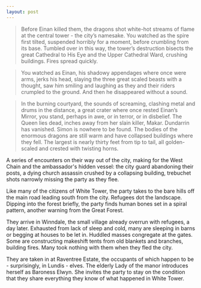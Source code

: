 ```yaml
---
layout: post
---
```

>Before Einan killed them, the dragons shot white-hot streams of flame at the central tower - the city’s namesake. You watched as the spire first tilted, suspended horribly for a moment, before crumbling from its base. Tumbled over in this way, the tower’s destruction bisects the great Cathedral to His Eye and the Upper Cathedral Ward, crushing buildings. Fires spread quickly. 

>You watched as Einan, his shadowy appendages where once were arms, jerks his head, slaying the three great scaled beasts with a thought, saw him smiling and laughing as they and their riders crumpled to the ground. And then he disappeared without a sound. 

>In the burning courtyard, the sounds of screaming, clashing metal and drums in the distance, a great crater where once rested Einan’s Mirror, you stand, perhaps in awe, or in terror, or in disbelief. The Queen lies dead, inches away from her slain killer, Makar. Dundarrin has vanished. Simon is nowhere to be found. The bodies of the enormous dragons are still warm and have collapsed buildings where they fell. The largest is nearly thirty feet from tip to tail, all golden-scaled and crested with twisting horns. 

A series of encounters on their way out of the city, making for the West Chain and the ambassador's hidden vessel: the city guard abandoning their posts, a dying church assassin crushed by a collapsing building, trebuchet shots narrowly missing the party as they flee. 

Like many of the citizens of White Tower, the party takes to the bare hills off the main road leading south from the city. Refugees dot the landscape. Dipping into the forest briefly, the party finds human bones set in a spiral pattern, another warning from the Great Forest. 

They arrive in Winndale, the small village already overrun with refugees, a day later. Exhausted from lack of sleep and cold, many are sleeping in barns or begging at houses to be let in. Huddled masses congregate at the gates. Some are constructing makeshift tents from old blankets and branches, building fires. Many took nothing with them when they fled the city. 

They are taken in at Raventree Estate, the occupants of which happen to be - surprisingly, in Lundis - elves. The elderly Lady of the manor introduces herself as Baroness Elwyn. She invites the party to stay on the condition that they share everything they know of what happened in White Tower. 